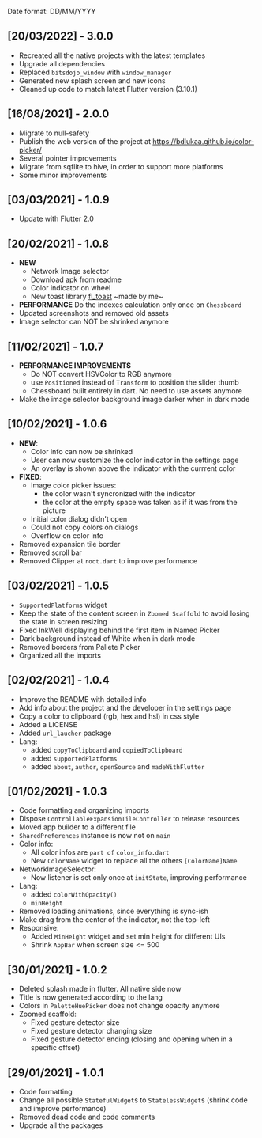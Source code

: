 Date format: DD/MM/YYYY

## [20/03/2022] - 3.0.0

- Recreated all the native projects with the latest templates
- Upgrade all dependencies
- Replaced `bitsdojo_window` with `window_manager`
- Generated new splash screen and new icons
- Cleaned up code to match latest Flutter version (3.10.1)

## [16/08/2021] - 2.0.0

- Migrate to null-safety
- Publish the web version of the project at <https://bdlukaa.github.io/color-picker/>
- Several pointer improvements
- Migrate from sqflite to hive, in order to support more platforms
- Some minor improvements

## [03/03/2021] - 1.0.9

<!-- - **NEW** 💢 App Icon
- **NEW** 💥 App Splashscreen -->

- Update with Flutter 2.0

## [20/02/2021] - 1.0.8

- **NEW**
  - Network Image selector
  - Download apk from readme
  - Color indicator on wheel
  - New toast library [fl_toast](https://pub.dev/packages/fl_toast) ~made by me~
- **PERFORMANCE** Do the indexes calculation only once on `Chessboard`
- Updated screenshots and removed old assets
- Image selector can NOT be shrinked anymore

## [11/02/2021] - 1.0.7

- **PERFORMANCE IMPROVEMENTS**
  - Do NOT convert HSVColor to RGB anymore
  - use `Positioned` instead of `Transform` to position the slider thumb
  - Chessboard built entirely in dart. No need to use assets anymore
- Make the image selector background image darker when in dark mode

## [10/02/2021] - 1.0.6

- **NEW**:
  - Color info can now be shrinked
  - User can now customize the color indicator in the settings page
  - An overlay is shown above the indicator with the currrent color
- **FIXED**:
  - Image color picker issues:
    - the color wasn't syncronized with the indicator
    - the color at the empty space was taken as if it was from the picture
  - Initial color dialog didn't open
  - Could not copy colors on dialogs
  - Overflow on color info
- Removed expansion tile border
- Removed scroll bar
- Removed Clipper at `root.dart` to improve performance

## [03/02/2021] - 1.0.5

- `SupportedPlatforms` widget
- Keep the state of the content screen in `Zoomed Scaffold` to avoid losing the state in screen resizing
- Fixed InkWell displaying behind the first item in Named Picker
- Dark background instead of White when in dark mode
- Removed borders from Pallete Picker
- Organized all the imports

## [02/02/2021] - 1.0.4

- Improve the README with detailed info
- Add info about the project and the developer in the settings page
- Copy a color to clipboard (rgb, hex and hsl) in css style
- Added a LICENSE
- Added `url_laucher` package
- Lang:
  - added `copyToClipboard` and `copiedToClipboard`
  - added `supportedPlatforms`
  - added `about`, `author`, `openSource` and `madeWithFlutter`

## [01/02/2021] - 1.0.3

- Code formatting and organizing imports
- Dispose `ControllableExpansionTileController` to release resources
- Moved app builder to a different file
- `SharedPreferences` instance is now not on `main`
- Color info:
  - All color infos are `part of` `color_info.dart`
  - New `ColorName` widget to replace all the others `[ColorName]Name`
- NetworkImageSelector:
  - Now listener is set only once at `initState`, improving performance
- Lang:
  - added `colorWithOpacity()`
  - `minHeight`
- Removed loading animations, since everything is sync-ish
- Make drag from the center of the indicator, not the top-left
- Responsive:
  - Added `MinHeight` widget and set min height for different UIs
  - Shrink `AppBar` when screen size <= 500

## [30/01/2021] - 1.0.2

- Deleted splash made in flutter. All native side now
- Title is now generated according to the lang
- Colors in `PaletteHuePicker` does not change opacity anymore
- Zoomed scaffold:
  - Fixed gesture detector size
  - Fixed gesture detector changing size
  - Fixed gesture detector ending (closing and opening when in a specific offset)

## [29/01/2021] - 1.0.1

- Code formatting
- Change all possible `StatefulWidget`s to `StatelessWidget`s (shrink code and improve performance)
- Removed dead code and code comments
- Upgrade all the packages
